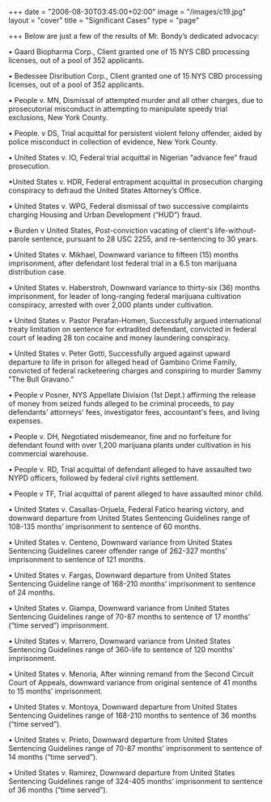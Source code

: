+++
date = "2006-08-30T03:45:00+02:00"
image = "/images/c19.jpg"
layout = "cover"
title = "Significant Cases"
type = "page"

+++
Below are just a few of the results of Mr. Bondy’s dedicated advocacy:

• Gaard Biopharma Corp., Client granted one of 15 NYS CBD processing licenses, out of a pool of 352 applicants.

• Bedessee Disribution Corp., Client granted one of 15 NYS CBD processing licenses, out of a pool of 352 applicants.

• People v. MN, Dismissal of attempted murder and all other charges, due to prosecutorial misconduct in attempting to manipulate speedy trial exclusions, New York County.

• People. v DS, Trial acquittal for persistent violent felony offender, aided by police misconduct in collection of evidence,  New York County.

• United States v. IO, Federal trial acquittal in Nigerian “advance fee” fraud prosecution.

•United States v. HDR, Federal entrapment acquittal in prosecution charging conspiracy to defraud the United States Attorney’s Office.

• United States v. WPG, Federal dismissal of two successive complaints charging Housing and Urban Development (“HUD”) fraud.

• Burden v United States, Post-conviction vacating of client's life-without-parole sentence, pursuant to 28 USC 2255, and re-sentencing to 30 years.

• United States v. Mikhael, Downward variance to fifteen (15) months imprisonment, after defendant lost federal trial in a 6.5 ton marijuana distribution case.

• United States v. Haberstroh, Downward variance to thirty-six (36) months imprisonment, for leader of long-ranging federal marijuana cultivation conspiracy, arrested with over 2,000 plants under cultivation.

• United States v. Pastor Perafan-Homen, Successfully argued international treaty limitation on sentence for extradited defendant, convicted in federal court of leading 28 ton cocaine and money laundering conspiracy.

• United States v. Peter Gotti, Successfully argued against upward departure to life in prison for alleged head of Gambino Crime Family, convicted of federal racketeering charges and conspiring to murder Sammy "The Bull Gravano."

• People v Posner, NYS Appellate Division (1st Dept.) affirming the release of money from seized funds alleged to be criminal proceeds, to pay defendants' attorneys' fees, investigator fees, accountant's fees, and living expenses.

• People v. DH, Negotiated misdemeanor, fine and no forfeiture for defendant found with over 1,200 marijuana plants under cultivation in his commercial warehouse.

• People v. RD, Trial acquittal of defendant alleged to have assaulted two NYPD officers, followed by federal civil rights settlement.

• People v TF, Trial acquittal of parent alleged to have assaulted minor child.

• United States v. Casallas-Orjuela, Federal Fatico hearing victory, and downward departure from United States Sentencing Guidelines range of 108-135 months’ imprisonment to sentence of 60 months.

• United States v. Centeno, Downward variance from United States Sentencing Guidelines career offender range of 262-327 months’ imprisonment to sentence of 121 months.

• United States v. Fargas, Downward departure from United States Sentencing Guideline range of 168-210 months’ imprisonment to sentence of 24 months.

• United States v. Giampa, Downward variance from United States Sentencing Guidelines range of 70-87 months to sentence of 17 months’ (“time served”) imprisonment.

• United States v. Marrero, Downward variance from United States Sentencing Guidelines range of 360-life to sentence of 120 months’ imprisonment.

• United States v. Menoria, After winning remand from the Second Circuit Court of Appeals, downward variance from original sentence of 41 months to 15 months’ imprisonment.

• United States v. Montoya, Downward departure from United States Sentencing Guidelines range of 168-210 months to sentence of 36 months (“time served”).

• United States v. Prieto, Downward departure from United States Sentencing Guidelines range of 70-87 months’ imprisonment to sentence of 14 months (“time served”).

• United States v. Ramirez, Downward departure from United States Sentencing Guidelines range of 324-405 months’ imprisonment to sentence of 36 months (“time served”).